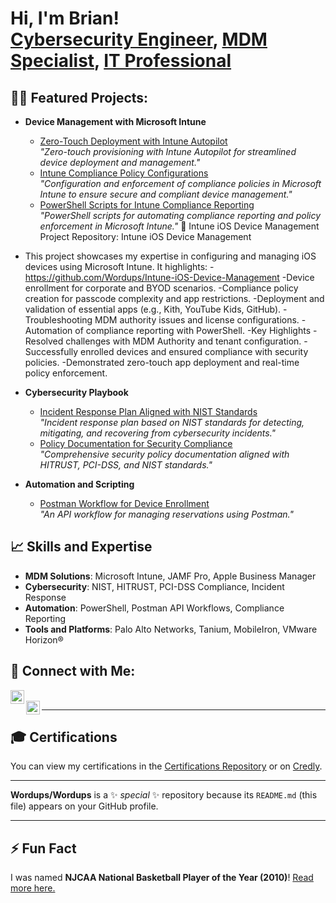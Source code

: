 <h1>Hi, I'm Brian! <br/><a href="https://github.com/Wordups/Wordups">Cybersecurity Engineer</a>, <a href="https://www.linkedin.com/in/yourlinkedinprofile">MDM Specialist</a>, <a href="https://yourportfolio.com">IT Professional</a></h1>

<h2>👨‍💻 Featured Projects:</h2>

- <b>Device Management with Microsoft Intune</b>
  - [Zero-Touch Deployment with Intune Autopilot](https://github.com/Wordups/Intune-ZeroTouch)  
    *"Zero-touch provisioning with Intune Autopilot for streamlined device deployment and management."*
  - [Intune Compliance Policy Configurations](https://github.com/Wordups/Intune-Compliance)  
    *"Configuration and enforcement of compliance policies in Microsoft Intune to ensure secure and compliant device management."*
  - [PowerShell Scripts for Intune Compliance Reporting](https://github.com/Wordups/Intune-Compliance-Scripts)  
    *"PowerShell scripts for automating compliance reporting and policy enforcement in Microsoft Intune."*
📱 Intune iOS Device Management Project
Repository: Intune iOS Device Management


- This project showcases my expertise in configuring and managing iOS devices using Microsoft Intune. It highlights:
-https://github.com/Wordups/Intune-iOS-Device-Management
-Device enrollment for corporate and BYOD scenarios.
-Compliance policy creation for passcode complexity and app restrictions.
-Deployment and validation of essential apps (e.g., Kith, YouTube Kids, GitHub).
-Troubleshooting MDM authority issues and license configurations.
-Automation of compliance reporting with PowerShell.
-Key Highlights
-Resolved challenges with MDM Authority and tenant configuration.
-Successfully enrolled devices and ensured compliance with security policies.
-Demonstrated zero-touch app deployment and real-time policy enforcement.

- <b>Cybersecurity Playbook</b>
  - [Incident Response Plan Aligned with NIST Standards](https://github.com/Wordups/Incident-Response-NIST)  
    *"Incident response plan based on NIST standards for detecting, mitigating, and recovering from cybersecurity incidents."*
  - [Policy Documentation for Security Compliance](https://github.com/Wordups/Security-Policies)  
    *"Comprehensive security policy documentation aligned with HITRUST, PCI-DSS, and NIST standards."*

- <b>Automation and Scripting</b>
  - [Postman Workflow for Device Enrollment](https://github.com/Wordups/Reservation-API)  
    *"An API workflow for managing reservations using Postman."*

<h2>📈 Skills and Expertise</h2>

- **MDM Solutions**: Microsoft Intune, JAMF Pro, Apple Business Manager
- **Cybersecurity**: NIST, HITRUST, PCI-DSS Compliance, Incident Response
- **Automation**: PowerShell, Postman API Workflows, Compliance Reporting
- **Tools and Platforms**: Palo Alto Networks, Tanium, MobileIron, VMware Horizon®

<h2>🤝 Connect with Me:</h2>

[<img align="left" alt="Brian | LinkedIn" width="22px" src="https://cdn.jsdelivr.net/npm/simple-icons@v3/icons/linkedin.svg" />][linkedin]  
[<img align="left" alt="Brian | GitHub" width="22px" src="https://cdn.jsdelivr.net/npm/simple-icons@v3/icons/github.svg" />][github]

[linkedin]: https://linkedin.com/in/yourlinkedinprofile  
[github]: https://github.com/Wordups/Wordups  

---

<h2>🎓 Certifications</h2>

You can view my certifications in the [Certifications Repository](https://github.com/Wordups/Certifications) or on [Credly](https://www.credly.com/users/brian-word.df252e4d).

---

**Wordups/Wordups** is a ✨ _special_ ✨ repository because its `README.md` (this file) appears on your GitHub profile.

---

<h2>⚡ Fun Fact</h2>

I was named **NJCAA National Basketball Player of the Year (2010)**! [Read more here.](https://www.njcaa.org/sports/mbkb/2009-10/releases/2010-04-12_11171.html)
